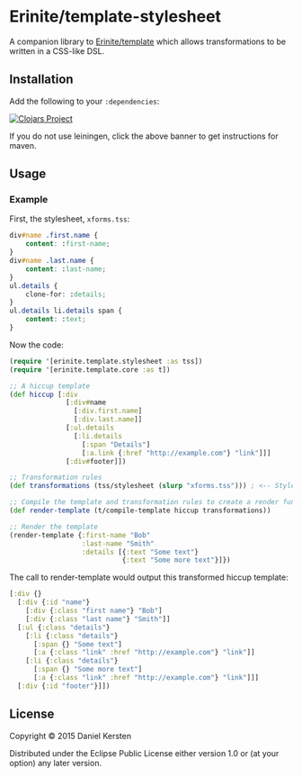 # Erinite/template-stylesheet

A companion library to [Erinite/template](https://github.com/Erinite/template)
which allows transformations to be written in a CSS-like DSL.

## Installation

Add the following to your `:dependencies`:

[![Clojars Project](http://clojars.org/erinite/template-stylesheet/latest-version.svg)](http://clojars.org/erinite/template)

If you do not use leiningen, click the above banner to get instructions for
maven.

## Usage

### Example

First, the stylesheet, `xforms.tss`:

```css
div#name .first.name {
    content: :first-name;
}
div#name .last.name {
    content: :last-name;
}
ul.details {
    clone-for: :details;
}
ul.details li.details span {
    content: :text;
}
```

Now the code:

```clj
(require '[erinite.template.stylesheet :as tss])
(require '[erinite.template.core :as t])

;; A hiccup template
(def hiccup [:div
              [:div#name
                [:div.first.name] 
                [:div.last.name]]
              [:ul.details
                [:li.details
                  [:span "Details"]
                  [:a.link {:href "http://example.com"} "link"]]]
              [:div#footer]])

;; Transformation rules
(def transformations (tss/stylesheet (slurp "xforms.tss"))) ; <-- Stylesheet used here!

;; Compile the template and transformation rules to create a render function
(def render-template (t/compile-template hiccup transformations))

;; Render the template
(render-template {:first-name "Bob"
                  :last-name "Smith"
                  :details [{:text "Some text"}
                            {:text "Some more text"}]})

```

The call to render-template would output this transformed hiccup template:

```clj
[:div {}
  [:div {:id "name"}
    [:div {:class "first name"} "Bob"]
    [:div {:class "last name"} "Smith"]]
  [:ul {:class "details"}
    [:li {:class "details"}
      [:span {} "Some text"]
      [:a {:class "link" :href "http://example.com"} "link"]] 
    [:li {:class "details"}
      [:span {} "Some more text"]
      [:a {:class "link" :href "http://example.com"} "link"]]]
  [:div {:id "footer"}]])
```


## License

Copyright © 2015 Daniel Kersten

Distributed under the Eclipse Public License either version 1.0 or (at
your option) any later version.
